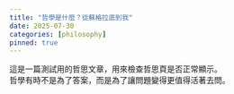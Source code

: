 ```yaml
---
title: "哲學是什麼？從蘇格拉底到我"
date: 2025-07-30
categories: [philosophy]
pinned: true
---
```


這是一篇測試用的哲思文章，用來檢查哲思頁是否正常顯示。  
哲學有時不是為了答案，而是為了讓問題變得更值得活著去問。
